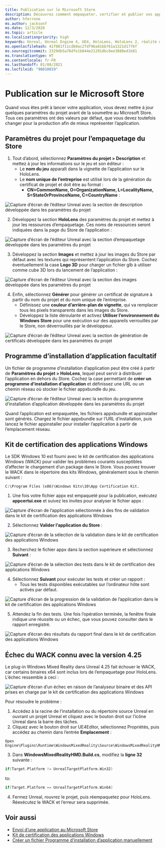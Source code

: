 ```yaml
---
title: Publication sur le Microsoft Store
description: Découvrez comment empaqueter, certifier et publier vos applications de réalité mixte Unreal sur le Microsoft Store.
author: hferrone
ms.author: jacksonf
ms.date: 12/3/2020
ms.topic: article
ms.localizationpriority: high
keywords: Unreal, Unreal Engine 4, UE4, HoloLens, HoloLens 2, réalité mixte, développement, documentation, guides, fonctionnalités, casque de réalité mixte, casque de réalité mixte Windows, casque de réalité virtuelle, publication, distribution, Microsoft Store
ms.openlocfilehash: 41f081f11cdb9ac2fdf96a81bb761a1321d1776f
ms.sourcegitcommit: 2329db5a76dfe1b844e21291dbc8ee3888ed1b81
ms.translationtype: HT
ms.contentlocale: fr-FR
ms.lasthandoff: 01/08/2021
ms.locfileid: "98010019"
---
```

# <a name="publishing-to-the-microsoft-store"></a>Publication sur le Microsoft Store

Quand vous êtes prêt à lancer votre application, vous devez mettre à jour quelques paramètres du projet avant de la soumettre au Microsoft Store. Tous ces paramètres ont des valeurs par défaut, que vous devez toutefois changer pour la production afin de mieux représenter l’application.

## <a name="project-settings-for-the-store-packaging"></a>Paramètres du projet pour l’empaquetage du Store

1. Tout d’abord, sélectionnez **Paramètres du projet > Description** et mettez à jour les informations sur le jeu et son éditeur : 
    * Le **nom du jeu** apparaît dans la vignette de l’application sur le HoloLens.
    * Le **nom unique de l’entreprise**  est utilisé lors de la génération du certificat de projet et doit être au format : 
        * **CN=CommonName, O=OrganizationName, L=LocalityName, S=StateOrProvinceName, C=CountryName** :

![Capture d’écran de l’éditeur Unreal avec la section de description développée dans les paramètres du projet](images/unreal-publishing-img-01.png)

2. Développez la section **HoloLens** des paramètres du projet et mettez à jour les ressources d’empaquetage.  Ces noms de ressources seront indiquées dans la page du Store de l’application :

![Capture d’écran de l’éditeur Unreal avec la section d’empaquetage développée dans les paramètres du projet](images/unreal-publishing-img-02.png)

3. Développez la section **Images** et mettez à jour les images du Store par défaut avec les textures qui représentent l’application du Store.  Cochez éventuellement la case **Logo 3D** pour charger un fichier glb à utiliser comme cube 3D lors du lancement de l’application :

![Capture d’écran de l’éditeur Unreal avec la section des images développée dans les paramètres du projet](images/unreal-publishing-img-03.png)

4. Enfin, sélectionnez **Générer** pour générer un certificat de signature à partir du nom du projet et du nom unique de l’entreprise.  
    * Définissez une **couleur d’arrière-plan de vignette**, qui va remplacer tous les pixels transparents dans les images du Store.
    * Développez la liste déroulante et activez **Utiliser l’environnement du Windows Store** pour une exécution sur des appareils verrouillés par le Store, non déverrouillés par le développeur.

![Capture d’écran de l’éditeur Unreal avec la section de génération de certificats développée dans les paramètres du projet](images/unreal-publishing-img-04.png)

## <a name="optional-app-installer"></a>Programme d’installation d’application facultatif

Un fichier de programme d’installation d’application peut être créé à partir de **Paramètres du projet > HoloLens**, lequel peut servir à distribuer l’application en dehors du Store.  Cochez la case permettant de **créer un programme d’installation d’application** et définissez une URL ou un chemin réseau où stocker le fichier appxbundle du jeu.  

![Capture d’écran de l’éditeur Unreal avec la section du programme d’installation d’application développée dans les paramètres du projet](images/unreal-publishing-img-05.png)

Quand l’application est empaquetée, les fichiers appxbundle et appinstaller sont générés.  Chargez le fichier appxbundle sur l’URL d’installation, puis lancez le fichier appinstaller pour installer l’application à partir de l’emplacement réseau.

## <a name="windows-app-certification-kit"></a>Kit de certification des applications Windows

Le SDK Windows 10 est fourni avec le kit de certification des applications Windows (WACK) pour valider les problèmes courants susceptibles d’affecter le chargement d’un package dans le Store.  Vous pouvez trouver le WACK dans le répertoire des kits Windows, généralement sous le chemin suivant : 

```
C:\Program Files (x86)\Windows Kits\10\App Certification Kit.
```

1. Une fois votre fichier appx est empaqueté pour la publication, exécutez **appcertui.exe** et suivez les invites pour analyser le fichier appx :

![Capture d’écran de l’application sélectionnée à des fins de validation dans le kit de certification des applications Windows](images/unreal-publishing-img-06.png)

2. Sélectionnez **Valider l’application du Store** :

![Capture d’écran de la sélection de la validation dans le kit de certification des applications Windows](images/unreal-publishing-img-07.png)

3. Recherchez le fichier appx dans la section supérieure et sélectionnez **Suivant** :

![Capture d’écran de la sélection des tests dans le kit de certification des applications Windows](images/unreal-publishing-img-08.png)

4. Sélectionnez **Suivant** pour exécuter les tests et créer un rapport :
    * Tous les tests disponibles exécutables sur l’ordinateur hôte sont activés par défaut.

![Capture d’écran de la progression de la validation de l’application dans le kit de certification des applications Windows](images/unreal-publishing-img-09.png)

5. Attendez la fin des tests. Une fois l’opération terminée, la fenêtre finale indique une réussite ou un échec, que vous pouvez consulter dans le rapport enregistré.

![Capture d’écran des résultats du rapport final dans le kit de certification des applications Windows](images/unreal-publishing-img-10.png)

## <a name="known-wack-failure-with-425"></a>Échec du WACK connu avec la version 4.25

Le plug-in Windows Mixed Reality dans Unreal 4.25 fait échouer le WACK, car certains binaires x64 sont inclus lors de l’empaquetage pour HoloLens. L’échec ressemble à ceci :

![Capture d’écran d’un échec en raison de l’analyseur binaire et des API prises en charge par le kit de certification des applications Windows](images/unreal-publishing-img-11.png)

Pour résoudre le problème :
1. Accédez à la racine de l’installation ou du répertoire source Unreal en ouvrant un projet Unreal et cliquez avec le bouton droit sur l’icône Unreal dans la barre des tâches.
2. Cliquez avec le bouton droit sur UE4Editor, sélectionnez Propriétés, puis accédez au chemin dans l’entrée **Emplacement** :

```
Open Engine\Plugins\Runtime\WindowsMixedReality\Source\WindowsMixedRealityHMD\WindowsMixedRealityHMD.Build.cs.
```

3. Dans **WindowsMixedRealityHMD.Build.cs**, modifiez la **ligne 32** suivante :

```cpp
if(Target.Platform != UnrealTargetPlatform.Win32)
```

to:

```cpp
if(Target.Platform == UnrealTargetPlatform.Win64)

```

4. Fermez Unreal, rouvrez le projet, puis réempaquetez pour HoloLens.  Réexécutez le WACK et l’erreur sera supprimée. 

## <a name="see-also"></a>Voir aussi

* [Envoi d’une application au Microsoft Store](../../distribute/submitting-an-app-to-the-microsoft-store.md)
* [Kit de certification des applications Windows](https://developer.microsoft.com/windows/downloads/app-certification-kit)
* [Créer un fichier Programme d’installation d’application manuellement](https://docs.microsoft.com/windows/msix/app-installer/how-to-create-appinstaller-file)